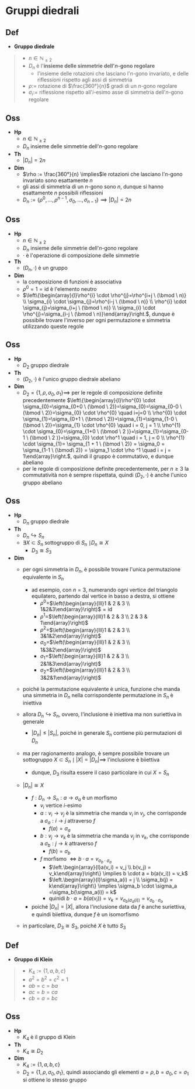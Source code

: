 # Gruppi diedrali

## Def

- **Gruppo diedrale**
> - $n \in \mathbb{N}_{\ge 2}$
> - $D_n$ è l'**insieme delle simmetrie dell'$n$-gono regolare**
>   - l'insieme delle rotazioni che lasciano l'$n$-gono invariato, e delle riflessioni rispetto agli assi di simmetria
> - $\rho :=$ rotazione di $\frac{360°}{n}$ gradi di un $n$-gono regolare
> - $\sigma_i :=$ riflessione rispetto all'$i$-esimo asse di simmetria dell'$n$-gono regolare

## Oss

- **Hp**
  - $n \in \mathbb{N}_{\ge 2}$
  - $D_n$ insieme delle simmetrie dell'$n$-gono regolare
- **Th**
  - $|D_n| = 2n$
- **Dim**
  - $\rho := \frac{360°}{n} \implies$le rotazioni che lasciano l'$n$-gono invariato sono esattamente $n$
  - gli assi di simmetria di un $n$-gono sono $n$, dunque si hanno esattamente $n$ possibili riflessioni
  - $D_n := \{\rho^0, \ldots, \rho^{n - 1}, \sigma_0, \ldots, \sigma_{n-1}\} \implies |D_n| = 2n$

## Oss

- **Hp**
  - $n \in \mathbb{N}_{\ge 2}$
  - $D_n$ insieme delle simmetrie dell'$n$-gono regolare
  - $\cdot$ è l'operazione di composizione delle simmetrie
- **Th**
  - $(D_n, \cdot)$ è un gruppo
- **Dim**
  - la composizione di funzioni è associativa
  - $\rho^0 = 1 = \textrm{id}$ è l'elemento neutro
  - $\left\{\begin{array}{l}\rho^{i} \cdot \rho^{j}=\rho^{i+j \ (\bmod \ n)} \\ \sigma_{i} \cdot \sigma_{j}=\rho^{i-j \ (\bmod \ n)} \\ \rho^{i} \cdot \sigma_{j}=\sigma_{i+j \ (\bmod \ n)} \\ \sigma_{i} \cdot \rho^{j}=\sigma_{i-j \ (\bmod \ n)}\end{array}\right.$, dunque è possibile trovare l'inverso per ogni permutazione e simmetria utilizzando queste regole

## Oss

- **Hp**
  - $D_2$ gruppo diedrale
- **Th**
  - $(D_2, \cdot)$ è l'unico gruppo diedrale abeliano
- **Dim**
  - $D_2 = \{1, \rho, \sigma_0, \sigma_1\} \implies$ per le regole di composizione definite precedentemente $\left\{\begin{array}{l}\rho^{0} \cdot \sigma_{0}=\sigma_{0+0 \ (\bmod \ 2)}=\sigma_{0}=\sigma_{0-0 \ (\bmod \ 2)}=\sigma_{0} \cdot \rho^{0} \quad i=j=0 \\ \rho^{0} \cdot \sigma_{1}=\sigma_{0+1 \ (\bmod \ 2)}=\sigma_{1}=\sigma_{1-0 \ (\bmod \ 2)}=\sigma_{1} \cdot \rho^{0} \quad i = 0, j = 1 \\ \rho^{1} \cdot \sigma_{0}=\sigma_{1+0 \ (\bmod \ 2 )}=\sigma_{1}=\sigma_{0-1 \ (\bmod \ 2 )}=\sigma_{0} \cdot \rho^1 \quad i = 1, j = 0 \\ \rho^{1} \cdot \sigma_{1}= \sigma_{1 + 1 \ (\bmod \ 2)} = \sigma_0 = \sigma_{1-1 \ (\bmod\  2)} = \sigma_1 \cdot \rho ^1 \quad i = j = 1\end{array}\right.$, quindi il gruppo è commutativo, e dunque abeliano
  - per le regole di composizione definite precedentemente, per $n \ge 3$ la commutatività non è sempre rispettata, quindi $(D_2, \cdot)$ è anche l'unico gruppo abeliano

## Oss

- **Hp**
  - $D_n$ gruppo diedrale
- **Th**
  - $D_n \hookrightarrow S_n$
  - $\exists X \subset S_n$ sottogruppo di $S_n$ $\mid D_n \cong X$
    - $D_3 \cong S_3$
- **Dim**
  - per ogni simmetria in $D_n$, è possibile trovare l'unica permutazione equivalente in $S_n$
    - ad esempio, con $n = 3$, numerando ogni vertice del triangolo equilatero, partendo dal vertice in basso a destra, si ottiene
      - $\rho^0=$$\left(\begin{array}{lll}1 & 2 & 3 \\ 1&2&3\end{array}\right)$$=\textrm{id}$
      - $\rho^1=$$\left(\begin{array}{lll}1 & 2 & 3 \\ 2 & 3 & 1\end{array}\right)$
      - $\rho^2=$$\left(\begin{array}{lll}1 & 2 & 3 \\ 3&1&2\end{array}\right)$
      - $\sigma_0=$$\left(\begin{array}{lll}1 & 2 & 3 \\ 1&3&2\end{array}\right)$
      - $\sigma_1=$$\left(\begin{array}{lll}1 & 2 & 3 \\ 2&1&3\end{array}\right)$
      - $\sigma_2=$$\left(\begin{array}{lll}1 & 2 & 3 \\ 3&2&1\end{array}\right)$
  - poiché la permutazione equivalente è unica, funzione che manda una simmetria in $D_n$ nella corrispondente permutazione in $S_n$ è iniettiva
  - allora $D_n \hookrightarrow S_n$, ovvero, l'inclusione è iniettiva ma non suriettiva in generale
    - $|D_n| \le |S_n|$, poiché in generale $S_n$ contiene più permutazioni di $D_n$
  - ma per ragionamento analogo, è sempre possibile trovare un sottogruppo $X \subset S_n \mid |X| = |D_n| \implies$ l'inclusione è biiettiva
    - dunque, $D_3$ risulta essere il caso particolare in cui $X = S_n$
  - $|D_n| \cong X$
    
    - $f: D_n \rightarrow S_n : a \rightarrow \sigma_a$ è un morfismo
      - $v_i$ vertice $i$-esimo
      - $a: v_i \rightarrow v_j$ è la simmetria che manda $v_i$ in $v_j$, che corrisponde a $\sigma_a: i \rightarrow j$ attraverso $f$
        - $f(a) = \sigma_a$
      - $b: v_j \rightarrow v_k$ è la simmetria che manda $v_j$ in $v_k$, che corrisponde a $\sigma_b: j \rightarrow k$ attraverso $f$
        - $f(b) = \sigma_b$
      - $f$ morfismo $\iff b \cdot a = v_{\sigma_b \cdot \sigma_{a}}$
          - $\left.\begin{array}{l}a(v_i) = v_j \\ b(v_j) = v_k\end{array}\right\} \implies b \cdot a = b(a(v_i)) = v_k$
          - $\left.\begin{array}{l}\sigma_a(i) = j \\ \sigma_b(j) = k\end{array}\right\} \implies \sigma_b \cdot \sigma_a =\sigma_b(\sigma_a(i)) = k$
          - quinidi $b \cdot a = b(a(v_i)) = v_k = v_{\sigma_b(\sigma_a(i))} = v_{\sigma_b \cdot \sigma_a}$
    - poiché $|D_n| = |X|$, allora l'inclusione data da $f$ è anche suriettiva, e quindi biiettiva, dunque $f$ è un isomorfismo
  - in particolare, $D_3 \cong S_3$, poiché $X$ è tutto $S_3$

## Def

- **Gruppo di Klein**
> - $K_4 := \{1, a, b, c\}$
> - $a^2=b^2=c^2=1$
> - $ab=c=ba$
> - $ac=b=ca$
> - $cb=a=bc$

## Oss

- **Hp**
  - $K_4$ è il gruppo di Klein
- **Th**
  - $K_4 \cong D_2$
- **Dim**
  - $K_4:=\{1, a, b, c\}$
  - $D_2 = \{1, \rho, \sigma_0, \sigma_1\}$, quindi associando gli elementi $a=\rho, b= \sigma_0, c= \sigma_1$ si ottiene lo stesso gruppo
